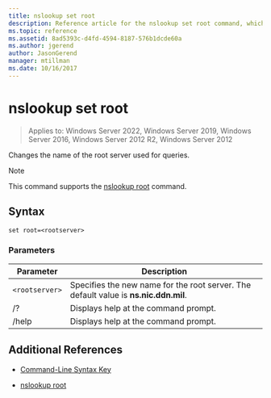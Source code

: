 ```yaml
---
title: nslookup set root
description: Reference article for the nslookup set root command, which changes the name of the root server that's used for queries.
ms.topic: reference
ms.assetid: 8ad5393c-d4fd-4594-8187-576b1dcde60a
ms.author: jgerend
author: JasonGerend
manager: mtillman
ms.date: 10/16/2017
---
```


# nslookup set root

>Applies to: Windows Server 2022, Windows Server 2019, Windows Server 2016, Windows Server 2012 R2, Windows Server 2012

Changes the name of the root server used for queries.

> [!NOTE]
> This command supports the [nslookup root](nslookup-root.md) command.

## Syntax

```
set root=<rootserver>
```

### Parameters

| Parameter | Description |
| ---------- | ---------- |
| `<rootserver>` | Specifies the new name for the root server. The default value is **ns.nic.ddn.mil**. |
| /? | Displays help at the command prompt. |
| /help | Displays help at the command prompt. |

## Additional References

- [Command-Line Syntax Key](command-line-syntax-key.md)

- [nslookup root](nslookup-root.md)
